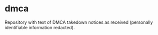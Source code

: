 dmca
====

Repository with text of DMCA takedown notices as received (personally identifiable information redacted).
